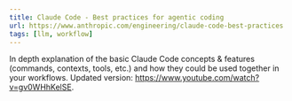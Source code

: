 ```yaml
---
title: Claude Code - Best practices for agentic coding
url: https://www.anthropic.com/engineering/claude-code-best-practices
tags: [llm, workflow]
---
```


In depth explanation of the basic Claude Code concepts & features (commands, contexts, tools, etc.) and how they could be used together in your workflows.
Updated version: https://www.youtube.com/watch?v=gv0WHhKelSE.
